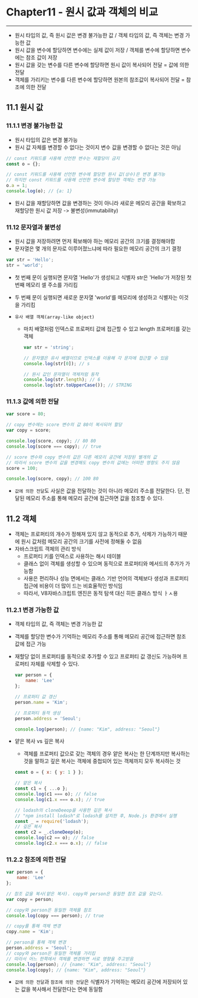 # Chapter11 - 원시 값과 객체의 비교
---
- 원시 타입의 값, 즉 원시 값은 변경 불가능한 값 / 객체 타입의 값, 즉 객체는 변경 가능한 값
- 원시 값을 변수에 할당하면 변수에는 실제 값이 저장 / 객체를 변수에 할당하면 변수에는 참조 값이 저장
- 원시 값을 갖는 변수를 다른 변수에 할당하면 원시 값이 복사되어 전달 = 값에 의한 전달
- 객체를 가리키는 변수를 다른 변수에 할당하면 원본의 참조값이 복사되어 전달 = 참조에 의한 전달


## 11.1 원시 값

### 11.1.1 변경 불가능한 값
- 원시 타입의 값은 변경 불가능
- 원시 값 자체를 변경할 수 없다는 것이지 변수 값을 변경할 수 없다는 것은 아님
```javascript
// const 키워드를 사용해 선언한 변수는 재할당이 금지
const o = {};

// const 키워드를 사용해 선언한 변수에 할당한 원시 값(상수)은 변경 불가능
// 하지만 const 키워드를 사용해 선언한 변수에 할당한 객체는 변경 가능
o.a = 1;
console.log(o); // {a: 1}
```
- 원시 값을 재할당하면 값을 변경하는 것이 아니라 새로운 메모리 공간을 확보하고 재할당한 원시 값 저장 -> 불변성(immutability)

### 11.12 문자열과 불변성
- 원시 값을 저장하려면 먼저 확보해야 하는 메모리 공간의 크기를 결정해야함
- 문자열은 몇 개의 문자로 이루어졌느냐에 따라 필요한 메모리 공간의 크기 결정

```javascript
var str = 'Hello';
str = 'world';
```
- 첫 번째 문이 실행되면 문자열 'Hello'가 생성되고 식별자 str은 'Hello'가 저장된 첫 번째 메모리 셀 주소를 가리킴
- 두 번째 문이 실행되면 새로운 문자열 'world'를 메모리에 생성하고 식별자는 이것을 가리킴

- `유사 배열 객체(array-like object)`
    - 마치 배열처럼 인덱스로 프로퍼티 값에 접근할 수 있고 length 프로퍼티를 갖는 객체
        ```javascript
        var str = 'string';

        // 문자열은 유사 배열이므로 인덱스를 이용해 각 문자에 접근할 수 있음
        console.log(str[0]); // s

        // 원시 값인 문자열이 객체처럼 동작
        console.log(str.length); // 6
        console.log(str.toUpperCase()); // STRING
        ```

### 11.1.3 값에 의한 전달
```javascript
var score = 80;

// copy 변수에는 score 변수의 값 80이 복사되어 할당
var copy = score;

console.log(score, copy); // 80 80
console.log(score === copy); // true

// score 변수와 copy 변수의 값은 다른 메모리 공간에 저장된 별개의 값
// 따라서 score 변수의 값을 변경해도 copy 변수의 값에는 어떠한 영향도 주지 않음
score = 100;

console.log(score, copy); // 100 80
```
- `값에 의한 전달`도 사실은 값을 전달하는 것이 아니라 메모리 주소를 전달한다. 단, 전달된 메모리 주소를 통해 메모리 공간에 접근하면 값을 참조할 수 있다.

## 11.2 객체
- 객체는 프로퍼티의 개수가 정해져 있지 않고 동적으로 추가, 삭제가 가능하기 때문에 원시 값처럼 메모리 공간의 크기를 사전에 정해둘 수 없음
- 자바스크립트 객체의 관리 방식
    - 프로퍼티 키를 인덱스로 사용하는 해시 테이블
    - 클래스 없이 객체를 생성할 수 있으며 동적으로 프로퍼티와 메서드의 추가가 가능함
    - 사용은 편리하나 성능 면에서는 클래스 기반 언어의 객체보다 생성과 프로퍼티 접근에 비용이 더 많이 드는 비효율적인 방식임
    - 따라서, V8자바스크립트 엔진은 동적 탐색 대신 히든 클래스 방식 ㅏㅅ용


### 11.2.1 변경 가능한 값
- 객체 타입의 값, 즉 객체는 변경 가능한 값
- 객체를 할당한 변수가 기억하는 메모리 주소를 통해 메모리 공간에 접근하면 참조 값에 접근 가능
- 재할당 없이 프로퍼티를 동적으로 추가할 수 있고 프로퍼티 값 갱신도 가능하며 프로퍼티 자체를 삭제할 수 있다.
    ```javascript
    var person = {
        name: 'Lee'
    };

    // 프로퍼티 값 갱신
    person.name = 'Kim';

    // 프로퍼티 동적 생성
    person.address = 'Seoul';

    console.log(person); // {name: "Kim", address: "Seoul"}
    ```

- 얕은 복사 vs 깊은 복사
    - 객체를 프로퍼티 값으로 갖는 객체의 경우 얕은 복사는 한 단계까지만 복사하는 것을 말하고 깊은 복사는 객체에 중첩되어 있는 객체까지 모두 복사하는 것
    ```javascript
    const o = { x: { y: 1 } };

    // 얕은 복사
    const c1 = { ...o };
    console.log(c1 === o); // false
    console.log(c1.x === o.x); // true

    // lodash의 cloneDeeop을 사용한 깊은 복사
    // "npm install lodash"로 lodash를 설치한 후, Node.js 환경에서 실행
    const _ = require('lodash');
    // 깊은 복사
    const c2 = _.cloneDeep(o);
    console.log(c2 == o); // false
    console.log(c2.x === o.x); // false
    ```

### 11.2.2 참조에 의한 전달
```javascript
var person = {
    name: 'Lee'
};

// 참조 값을 복사(얕은 복사). copy와 person은 동일한 참조 값을 갖는다.
var copy = person;

// copy와 person은 동일한 객체를 참조
console.log(copy === person); // true

// copy를 통해 객체 변경
copy.name = 'Kim';

// person을 통해 객체 변경
person.address = 'Seoul';
// copy와 person은 동일한 객체를 가리킴
// 따라서 어느 한쪽에서 객체를 변경하면 서로 영향을 주고받음
console.log(person); // {name: "Kim", address: "Seoul"}
console.log(copy); // {name: "Kim", address: "Seoul"}
```
- `값에 의한 전달`과 `참조에 의한 전달`은 식별자가 기억하는 메모리 공간에 저장되어 있는 값을 복사해서 전달한다는 면에 동일함
